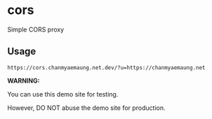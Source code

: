 # cors

Simple CORS proxy

## Usage

```
https://cors.chanmyaemaung.net.dev/?u=https://chanmyaemaung.net
```

__WARNING:__

You can use this demo site for testing.

However, DO NOT abuse the demo site for production.